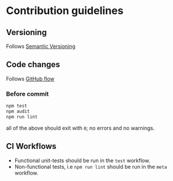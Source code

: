# Contribution guidelines

## Versioning

Follows [Semantic Versioning][semver-2]

[github-flow]: https://docs.github.com/en/get-started/using-github/github-flow
[semver-2]: https://semver.org/

## Code changes

Follows [GitHub flow][github-flow]

### Before commit

```bash
npm test
npm audit
npm run lint
```

all of the above should exit with `0`; no errors and no warnings.

## CI Workflows

- Functional unit-tests should be run in the `test` workflow.
- Non-functional tests, i.e `npm run lint` should be run in the `meta` workflow.
